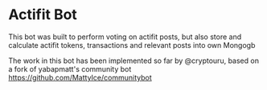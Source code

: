 # Actifit Bot

This bot was built to perform voting on actifit posts, but also store and calculate actifit tokens, transactions and relevant posts into own Mongogb

The work in this bot has been implemented so far by @cryptouru, based on a fork of yabapmatt's community bot   https://github.com/MattyIce/communitybot
